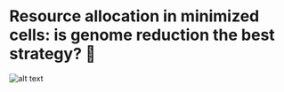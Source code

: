# Resource allocation in minimized cells: is genome reduction the best strategy? 🧬



![alt text](https://github.com/utrillalab/proteomeVSgenome/raw/main/docs/Main_fig.jpg)

